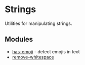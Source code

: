 # Strings

Utilities for manipulating strings.

## Modules

* [has-emoji](https://www.npmjs.com/package/has-emoji) - detect emojis in text
* [remove-whitespace](https://github.com/javiercejudo/remove-whitespace)
